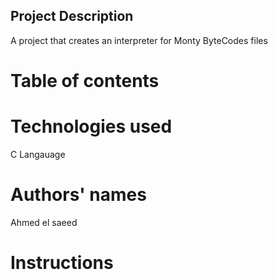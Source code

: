 ## Project Description
A project that creates an interpreter for Monty ByteCodes files
# Table of contents

# Technologies used
C Langauage
# Authors' names
Ahmed el saeed
# Instructions

